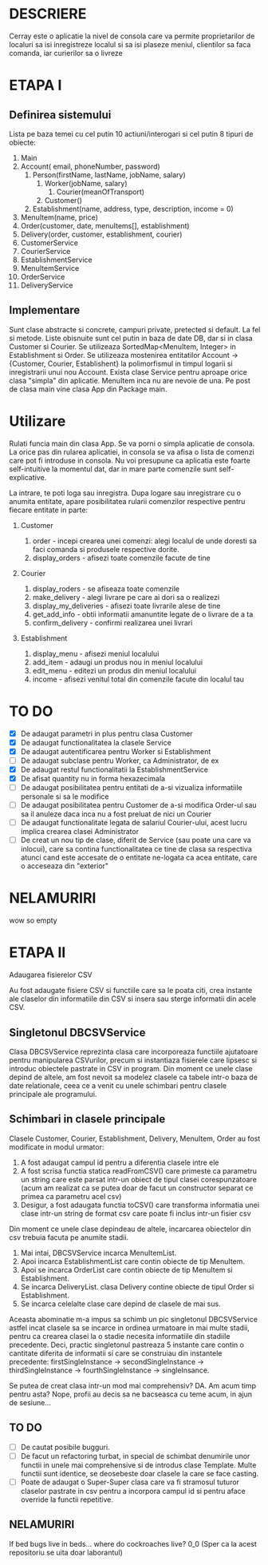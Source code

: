 # DESCRIERE
Cerray este o aplicatie la nivel de consola care va permite proprietarilor de localuri sa isi inregistreze localul si sa isi plaseze meniul, clientilor sa faca comanda, iar curierilor sa o livreze

# ETAPA I
## Definirea sistemului 
Lista pe baza temei cu cel putin 10 actiuni/interogari si cel putin 8 tipuri de obiecte:

1. Main
2. Account( email, phoneNumber, password)
    1. Person(firstName, lastName, jobName, salary)
        1. Worker(jobName, salary)
            1. Courier(meanOfTransport)
        2. Customer()
    2. Establishment(name, address, type, description, income = 0)
3. MenuItem(name, price)
4. Order(customer, date, menuItems[], establishment)
5. Delivery(order, customer, establishment, courier)
6. CustomerService
7. CourierService
8. EstablishmentService
9. MenuItemService
10. OrderService
11. DeliveryService

## Implementare

Sunt clase abstracte si concrete, campuri private, pretected si default. La fel si metode.
Liste obisnuite sunt cel putin in baza de date DB, dar si in clasa Customer si Courier.
Se utilizeaza SortedMap<MenuItem, Integer> in Establishment si Order.
Se utilizeaza mostenirea entitatilor Account -> {Customer, Courier, Establishent} la polimorfismul in timpul logarii si inregistrarii unui nou Account.
Exista clase Service pentru aproape orice clasa "simpla" din aplicatie. MenuItem inca nu are nevoie de una.
Pe post de clasa main vine clasa App din Package main.

# Utilizare

Rulati funcia main din clasa App. Se va porni o simpla aplicatie de consola. 
La orice pas din rularea aplicatiei, in consola se va afisa o lista de comenzi care pot fi introduse in consola.
Nu voi presupune ca aplicatia este foarte self-intuitive la momentul dat, dar in mare parte comenzile sunt self-explicative.

La intrare, te poti loga sau inregistra.
Dupa logare sau inregistrare cu o anumita entitate, apare posibilitatea rularii comenzilor respective pentru fiecare entitate in parte:
1. Customer
    1. order - incepi crearea unei comenzi: alegi localul de unde doresti sa faci comanda si produsele respective dorite.
    2. display_orders - afisezi toate comenzile facute de tine
2. Courier
    1. display_roders - se afiseaza toate comenzile
    2. make_delivery - alegi livrare pe care ai dori sa o realizezi
    3. display_my_deliveries - afisezi toate livrarile alese de tine
    4. get_add_info - obtii informatii amanuntite legate de o livrare de a ta
    5. confirm_delivery - confirmi realizarea unei livrari
    
3. Establishment
    1. display_menu - afisezi meniul localului
    2. add_item - adaugi un produs nou in meniul localului
    3. edit_menu - editezi un produs din meniul localului
    4. income - afisezi venitul total din comenzile facute din localul tau
    

# TO DO
- [x] De adaugat parametri in plus pentru clasa Customer
- [x] De adaugat functionalitatea la clasele Service
- [x] De adaugat autentificarea pentru Worker si Establishment
- [ ] De adaugat subclase pentru Worker, ca Administrator, de ex
- [x] De adaugat restul functionalitatii la EstablishmentService
- [x] De afisat quantity nu in forma hexazecimala
- [ ] De adaugat posibilitatea pentru entitati de a-si vizualiza informatiile personale si sa le modifice
- [ ] De adaugat posibilitatea pentru Customer de a-si modifica Order-ul sau sa il anuleze daca inca nu a fost preluat de nici un Courier
- [ ] De adaugat functionalitate legata de salariul Courier-ului, acest lucru implica crearea clasei Administrator
- [ ] De creat un nou tip de clase, diferit de Service (sau poate una care va inlocui), care sa contina functionalitatea ce tine de clasa sa respectiva atunci cand este accesate de o entitate ne-logata ca acea entitate, care o acceseaza din "exterior" 

# NELAMURIRI
wow so empty 

# ETAPA II
Adaugarea fisierelor CSV

Au fost adaugate fisiere CSV si functiile care sa le poata citi, crea instante ale claselor din informatiile din CSV si insera sau sterge informatii din acele CSV. 

## Singletonul DBCSVService

Clasa DBCSVService reprezinta clasa care incorporeaza functiile ajutatoare pentru manipularea CSVurilor, precum si instantiaza fisierele care lipsesc si introduc obiectele pastrate in CSV in program. Din moment ce unele clase depind de altele, am fost nevoit sa modelez clasele ca tabele intr-o baza de date relationale, ceea ce a venit cu unele schimbari pentru clasele principale ale programului.

## Schimbari in clasele principale
Clasele Customer, Courier, Establishment, Delivery, MenuItem, Order au fost modificate in modul urmator:
1. A fost adaugat campul id pentru a diferentia clasele intre ele
2. A fost scrisa functia statica readFromCSV() care primeste ca parametru un string care este parsat intr-un obiect de tipul clasei corespunzatoare (acum am realizat ca se putea doar de facut un constructor separat ce primea ca parametru acel csv)
3. Desigur, a fost adaugata functia toCSV() care transforma informatia unei clase intr-un string de format csv care poate fi inclus intr-un fisier csv

Din moment ce unele clase depindeau de altele, incarcarea obiectelor din csv trebuia facuta pe anumite stadii. 
1. Mai intai, DBCSVService incarca MenuItemList.
2. Apoi incarca EstablishmentList care contin obiecte de tip MenuItem.
3. Apoi se incarca OrderList care contin obiecte de tip MenuItem si Establishment.
4. Se incarca DeliveryList. clasa Delivery contine obiecte de tipul Order si Establishment.
5. Se incarca celelalte clase care depind de clasele de mai sus.

Aceasta abominatie m-a impus sa schimb un pic singletonul DBCSVService astfel incat clasele sa se incarce in ordinea urmatoare in mai multe stadii, pentru ca crearea clasei la o stadie necesita informatiile din stadiile precedente. Deci, practic singletonul pastreaza 5 instante care contin o cantitate diferita de informatii si care se construiau din instantele precedente: firstSingleInstance -> secondSingleInstance -> thirdSingleInstance -> fourthSingleInstance -> singleInsance.

Se putea de creat clasa intr-un mod mai comprehensiv? DA. Am acum timp pentru asta? Nope, profii au decis sa ne bacseasca cu teme acum, in ajun de sesiune...

## TO DO
- [ ] De cautat posibile bugguri.
- [ ] De facut un refactoring turbat, in special de schimbat denumirile unor functii in unele mai comprehensive si de introdus clase Template. Multe functii sunt identice, se deosebeste doar clasele la care se face casting.
- [ ] Poate de adaugat o Super-Super clasa care va fi stramosul tuturor claselor pastrate in csv pentru a incorpora campul id si pentru aface override la functii repetitive.

## NELAMURIRI
If bed bugs live in beds... where do cockroaches live? 0_0
(Sper ca la acest repositoriu se uita doar laborantul)